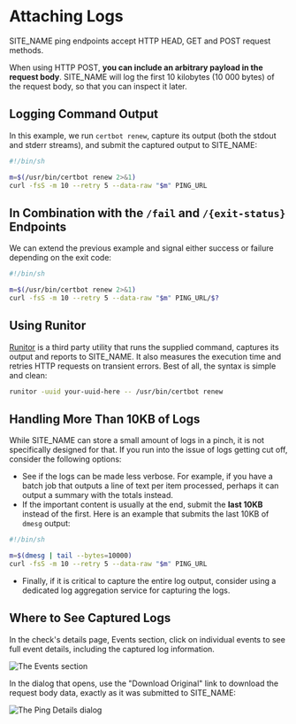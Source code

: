 # Attaching Logs

SITE_NAME ping endpoints accept HTTP HEAD, GET and POST request methods.

When using HTTP POST, **you can include an arbitrary payload in the request body**.
SITE_NAME will log the first 10 kilobytes (10 000 bytes) of the request body, so that
you can inspect it later.

## Logging Command Output

In this example, we run `certbot renew`, capture its output (both the stdout
and stderr streams), and submit the captured output to SITE_NAME:

```bash
#!/bin/sh

m=$(/usr/bin/certbot renew 2>&1)
curl -fsS -m 10 --retry 5 --data-raw "$m" PING_URL
```

## In Combination with the `/fail` and `/{exit-status}` Endpoints

We can extend the previous example and signal either success or failure
depending on the exit code:

```bash
#!/bin/sh

m=$(/usr/bin/certbot renew 2>&1)
curl -fsS -m 10 --retry 5 --data-raw "$m" PING_URL/$?
```

## Using Runitor

[Runitor](https://github.com/bdd/runitor) is a third party utility that runs the
supplied command, captures its output and reports to SITE_NAME.
It also measures the execution time and retries HTTP requests on transient errors.
Best of all, the syntax is simple and clean:

```bash
runitor -uuid your-uuid-here -- /usr/bin/certbot renew
```

## Handling More Than 10KB of Logs

While SITE_NAME can store a small amount of logs in a pinch, it is not specifically
designed for that. If you run into the issue of logs getting cut off, consider
the following options:

* See if the logs can be made less verbose. For example, if you have a batch job
that outputs a line of text per item processed, perhaps it can output a summary with
the totals instead.
* If the important content is usually at the end, submit the **last 10KB** instead
of the first. Here is an example that submits the last 10KB of `dmesg` output:

```bash
#!/bin/sh

m=$(dmesg | tail --bytes=10000)
curl -fsS -m 10 --retry 5 --data-raw "$m" PING_URL
```

* Finally, if it is critical to capture the entire log output,
consider using a dedicated log aggregation service for capturing the logs.


## Where to See Captured Logs

In the check's details page, Events section, click on individual events to see
full event details, including the captured log information.

![The Events section](IMG_URL/events.png)

In the dialog that opens, use the "Download Original" link to download the request
body data, exactly as it was submitted to SITE_NAME:

![The Ping Details dialog](IMG_URL/ping_details.png)
